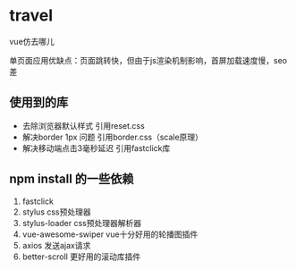 # travel
 
vue仿去哪儿 

单页面应用优缺点：页面跳转快，但由于js渲染机制影响，首屏加载速度慢，seo差

## 使用到的库
- 去除浏览器默认样式 引用reset.css
- 解决border 1px 问题 引用border.css（scale原理）
- 解决移动端点击3毫秒延迟 引用fastclick库

## npm install 的一些依赖

1. fastclick 
1. stylus css预处理器
1. stylus-loader css预处理器解析器
1. vue-awesome-swiper vue十分好用的轮播图插件
1. axios 发送ajax请求
1. better-scroll 更好用的滚动库插件
